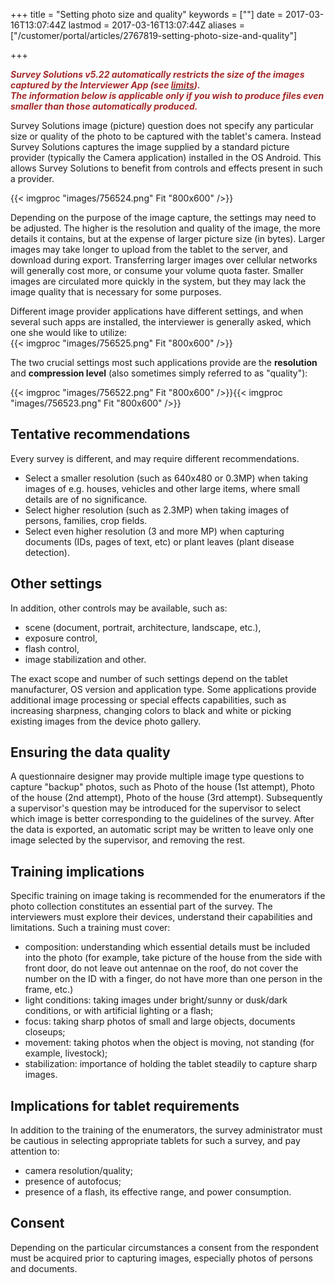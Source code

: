 ﻿+++
title = "Setting photo size and quality"
keywords = [""]
date = 2017-03-16T13:07:44Z
lastmod = 2017-03-16T13:07:44Z
aliases = ["/customer/portal/articles/2767819-setting-photo-size-and-quality"]

+++

  
***<span style="color:#A52A2A;">Survey Solutions v5.22 automatically
restricts the size of the images captured by the Interviewer App (see
</span>[<span
style="color:#A52A2A;">limits</span>](http://support.mysurvey.solutions/customer/en/portal/articles/2733269-survey-solutions-limits)<span
style="color:#A52A2A;">).  
The information below is applicable only if you wish to produce files
even smaller than those automatically produced.</span>***  
  
Survey Solutions image (picture) question does not specify any
particular size or quality of the photo to be captured with the tablet's
camera. Instead Survey Solutions captures the image supplied by a
standard picture provider (typically the Camera application) installed
in the OS Android. This allows Survey Solutions to benefit from controls
and effects present in such a provider.

  
{{< imgproc "images/756524.png" Fit "800x600" />}}  
  
Depending on the purpose of the image capture, the settings may need to
be adjusted. The higher is the resolution and quality of the image, the
more details it contains, but at the expense of larger picture size (in
bytes). Larger images may take longer to upload from the tablet to the
server, and download during export. Transferring larger images over
cellular networks will generally cost more, or consume your volume quota
faster. Smaller images are circulated more quickly in the system, but
they may lack the image quality that is necessary for some purposes.  
  
Different image provider applications have different settings, and when
several such apps are installed, the interviewer is generally asked,
which one she would like to utilize:  
{{< imgproc "images/756525.png" Fit "800x600" />}}  
  
The two crucial settings most such applications provide are the
**resolution** and **compression level** (also sometimes simply referred
to as "quality"):  
  
{{< imgproc "images/756522.png" Fit "800x600" />}}{{< imgproc "images/756523.png" Fit "800x600" />}}

Tentative recommendations
-------------------------

Every survey is different, and may require different recommendations.

-   Select a smaller resolution (such as 640x480 or 0.3MP) when taking
    images of e.g. houses, vehicles and other large items, where small
    details are of no significance.
-   Select higher resolution (such as 2.3MP) when taking images of
    persons, families, crop fields.
-   Select even higher resolution (3 and more MP) when capturing
    documents (IDs, pages of text, etc) or plant leaves (plant disease
    detection).

Other settings
--------------

In addition, other controls may be available, such as:

-   scene (document, portrait, architecture, landscape, etc.),
-   exposure control,
-   flash control,
-   image stabilization and other.

The exact scope and number of such settings depend on the tablet
manufacturer, OS version and application type. Some applications provide
additional image processing or special effects capabilities, such as
increasing sharpness, changing colors to black and white or picking
existing images from the device photo gallery.

Ensuring the data quality
-------------------------

A questionnaire designer may provide multiple image type questions to
capture "backup" photos, such as Photo of the house (1st attempt), Photo
of the house (2nd attempt), Photo of the house (3rd attempt).
Subsequently a supervisor's question may be introduced for the
supervisor to select which image is better corresponding to the
guidelines of the survey. After the data is exported, an automatic
script may be written to leave only one image selected by the
supervisor, and removing the rest.

Training implications
---------------------

Specific training on image taking is recommended for the enumerators if
the photo collection constitutes an essential part of the survey. The
interviewers must explore their devices, understand their capabilities
and limitations. Such a training must cover:

-   composition: understanding which essential details must be included
    into the photo (for example, take picture of the house from the side
    with front door, do not leave out antennae on the roof, do not cover
    the number on the ID with a finger, do not have more than one person
    in the frame, etc.)
-   light conditions: taking images under bright/sunny or dusk/dark
    conditions, or with artificial lighting or a flash;
-   focus: taking sharp photos of small and large objects, documents
    closeups;
-   movement: taking photos when the object is moving, not standing (for
    example, livestock);
-   stabilization: importance of holding the tablet steadily to capture
    sharp images.

Implications for tablet requirements
------------------------------------

In addition to the training of the enumerators, the survey administrator
must be cautious in selecting appropriate tablets for such a survey, and
pay attention to:

-   camera resolution/quality;
-   presence of autofocus;
-   presence of a flash, its effective range, and power consumption.

Consent
-------

Depending on the particular circumstances a consent from the respondent
must be acquired prior to capturing images, especially photos of persons
and documents.
